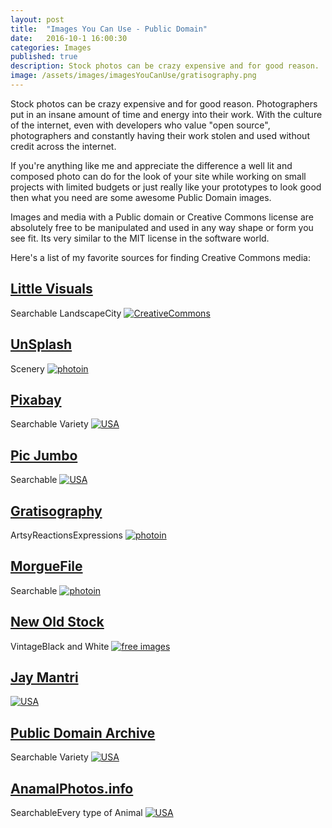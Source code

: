 ```yaml
---
layout: post
title:  "Images You Can Use - Public Domain"
date:   2016-10-1 16:00:30
categories: Images
published: true
description: Stock photos can be crazy expensive and for good reason.  Photographers put in an insane amount of time and energy into their work.  With the culture of the internet, even with developers who value "open source", photographers and constantly having their work stolen and used without credit across the internet.  
image: /assets/images/imagesYouCanUse/gratisography.png
---
```


Stock photos can be crazy expensive and for good reason.  Photographers put in an insane amount of time and energy into their work.  With the culture of the internet, even with developers who value "open source", photographers and constantly having their work stolen and used without credit across the internet.  

If you're anything like me and appreciate the difference a well lit and composed photo can do for the look of your site while working on small projects with limited budgets or just really like your prototypes to look good then what you need are some awesome Public Domain images.

Images and media with a Public domain or Creative Commons license are absolutely free to be manipulated and used in any way shape or form you see fit.  Its very similar to the MIT license in the software world.

Here's a list of my favorite sources for finding Creative Commons media:

## [Little Visuals](http://littlevisuals.co/)
<span class="post__tag--blue">Searchable</span> <span class="post__tag">Landscape</span><span class="post__tag">City</span>
[ ![CreativeCommons](/assets/images/imagesYouCanUse/littlevisuals.co.png) ](http://littlevisuals.co/)


## [UnSplash](http://unsplash.com/)
<span class="post__tag">Scenery</span>
[ ![photoin](/assets/images/imagesYouCanUse/unsplash.png) ](http://unsplash.com/)


## [Pixabay](http://pixabay.com/)
<span class="post__tag--blue">Searchable</span> <span class="post__tag">Variety</span>
[ ![USA](/assets/images/imagesYouCanUse/pixabay.png) ](http://pixabay.com/)


## [Pic Jumbo](http://picjumbo.com/)
<span class="post__tag--blue">Searchable</span>
[ ![USA](/assets/images/imagesYouCanUse/picjumbo.png) ](http://picjumbo.com/)


## [Gratisography](http://gratisography.com/)
<span class="post__tag">Artsy</span><span class="post__tag">Reactions</span><span class="post__tag">Expressions</span>
[ ![photoin](/assets/images/imagesYouCanUse/gratisography.png) ](http://gratisography.com/)


## [MorgueFile](http://www.morguefile.com/)
<span class="post__tag--blue">Searchable</span>
[ ![photoin](/assets/images/imagesYouCanUse/morgue.png) ](http://www.morguefile.com/)

## [New Old Stock](http://nos.twnsnd.co/)
<span class="post__tag">Vintage</span><span class="post__tag">Black and White</span>
[ ![free images](/assets/images/imagesYouCanUse/nos.png) ](http://nos.twnsnd.co/)

## [Jay Mantri](http://jaymantri.com/)
[ ![USA](/assets/images/imagesYouCanUse/jay.png) ](http://jaymantri.com/)

## [Public Domain Archive](http://publicdomainarchive.com/)
<span class="post__tag--blue">Searchable</span> <span class="post__tag">Variety</span>
[ ![USA](/assets/images/imagesYouCanUse/public.png) ](http://publicdomainarchive.com/)

## [AnamalPhotos.info](http://animalphotos.info/a/)
<span class="post__tag--blue">Searchable</span><span class="post__tag">Every type of Animal</span>
[ ![USA](/assets/images/imagesYouCanUse/anamal.png) ](http://animalphotos.info/a/)
